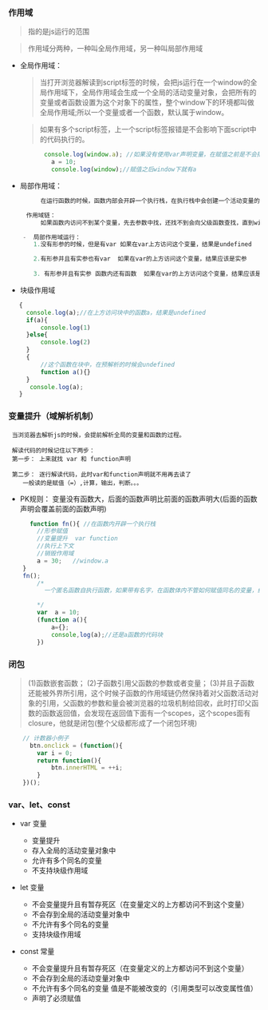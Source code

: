 ###  作用域
   > 指的是js运行的范围

   >  作用域分两种，一种叫全局作用域，另一种叫局部作用域
   -  全局作用域：

      > 当打开浏览器解读到script标签的时候，会把js运行在一个window的全局作用域下，全局作用域会生成一个全局的活动变量对象，会把所有的变量或者函数设置为这个对象下的属性，整个window下的环境都叫做全局作用域;所以一个变量或者一个函数，默认属于window。

      >如果有多个script标签，上一个script标签报错是不会影响下面script中的代码执行的。

      >

```js
          console.log(window.a); //如果没有使用var声明变量，在赋值之前是不会把a挂在window上的，所以a是找不到的
            a = 10;
            console.log(window);//赋值之后window下就有a
```
-  局部作用域：
```js
         在运行函数的时候，函数内部会开辟一个执行栈，在执行栈中会创建一个活动变量的对象，会把函数中所有的变量、函数存储到这个活动变量，函数只会作用在函数内，这种表现叫做局部作用域

     作用域链：
         如果函数内访问不到某个变量，先去参数中找，还找不到会向父级函数查找，直到window全局，如果还找不到就报错

    -  局部作用域运行：
       1.没有形参的时候，但是有var 如果在var上方访问这个变量，结果是undefined

       2.有形参并且有实参也有var  如果在var的上方访问这个变量，结果应该是实参
 
       3. 有形参并且有实参 函数内还有函数  如果在var的上方访问这个变量，结果应该是函数

```
    
-   块级作用域
```js
   {
     console.log(a);//在上方访问块中的函数a，结果是undefined
     if(a){
         console.log(1)
     }else{
         console.log(2)
     }
     {
         //这个函数在块中，在预解析的时候会undefined
         function a(){}
     }
      console.log(a);
   }
```

###  变量提升（域解析机制）
     当浏览器去解析js的时候，会提前解析全局的变量和函数的过程。
     
     解读代码的时候记住以下两步：
     第一步： 上来就找 var 和 function声明

     第二步： 逐行解读代码，此时var和function声明就不用再去读了
        一般读的是赋值（=）,计算，输出，判断。。。

-  PK规则：
        变量没有函数大，后面的函数声明比前面的函数声明大(后面的函数声明会覆盖前面的函数声明)
```js
      function fn(){ //在函数内开辟一个执行栈
        //形参赋值
        //变量提升  var function
        //执行上下文
        //销毁作用域
        a = 30;   //window.a
    }
    fn();
        /*
          一个匿名函数自执行函数，如果带有名字，在函数体内不管如何赋值同名的变量，结果都等于这个有名函数。

        */
        var  a = 10;
        (function a(){
            a={};
            console,log(a);//还是a函数的代码块
        })
```
### 闭包
>  (1)函数嵌套函数；
   (2)子函数引用父函数的参数或者变量；
   (3)并且子函数还能被外界所引用，这个时候子函数的作用域链仍然保持着对父函数活动对象的引用，父函数的参数和量会被浏览器的垃圾机制给回收，此时打印父函数的函数返回值，会发现在返回值下面有一个scopes，这个scopes面有closure，他就是闭包(整个父级都形成了一个闭包环境)
```js
    // 计数器小例子
      btn.onclick = (function(){
        var i = 0;
        return function(){
            btn.innerHTML = ++i;
        }
    })();
```

###   var、let、const

 -  var 变量
    + 变量提升
    + 存入全局的活动变量对象中
    + 允许有多个同名的变量
    + 不支持块级作用域

-  let 变量
    + 不会变量提升且有暂存死区（在变量定义的上方都访问不到这个变量）
    + 不会存到全局的活动变量对象中
    + 不允许有多个同名的变量
    + 支持块级作用域
    
-  const 常量
    + 不会变量提升且有暂存死区（在变量定义的上方都访问不到这个变量）
    + 不会存到全局的活动变量对象中
    + 不允许有多个同名的变量
          值是不能被改变的（引用类型可以改变属性值）
    + 声明了必须赋值